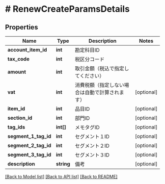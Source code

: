 # # RenewCreateParamsDetails

## Properties

Name | Type | Description | Notes
------------ | ------------- | ------------- | -------------
**account_item_id** | **int** | 勘定科目ID |
**tax_code** | **int** | 税区分コード |
**amount** | **int** | 取引金額（税込で指定してください） |
**vat** | **int** | 消費税額（指定しない場合は自動で計算されます） | [optional]
**item_id** | **int** | 品目ID | [optional]
**section_id** | **int** | 部門ID | [optional]
**tag_ids** | **int[]** | メモタグID | [optional]
**segment_1_tag_id** | **int** | セグメント１ID | [optional]
**segment_2_tag_id** | **int** | セグメント２ID | [optional]
**segment_3_tag_id** | **int** | セグメント３ID | [optional]
**description** | **string** | 備考 | [optional]

[[Back to Model list]](../../README.md#models) [[Back to API list]](../../README.md#endpoints) [[Back to README]](../../README.md)

